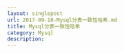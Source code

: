 ```yaml
---
layout: singlepost
url: 2017-09-18-Mysql分表一致性哈希.md
title: Mysql分表一致性哈希
category: Mysql
description:   
---
```

